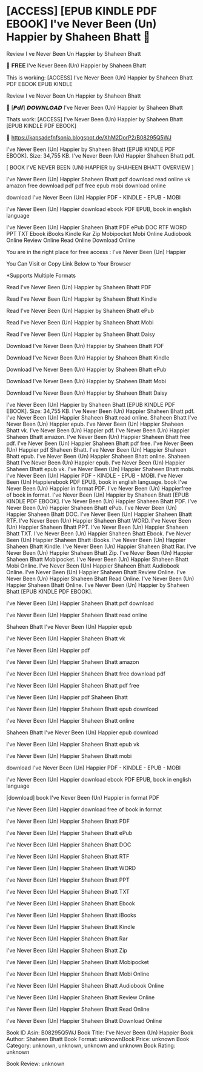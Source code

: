 # [ACCESS] [EPUB KINDLE PDF EBOOK] I've Never Been (Un) Happier by  Shaheen Bhatt 🎯
Review I ve Never Been Un Happier by Shaheen Bhatt

💑 𝐅𝐑𝐄𝐄 I've Never Been (Un) Happier by Shaheen Bhatt

This is working: [ACCESS] I've Never Been (Un) Happier by Shaheen Bhatt PDF EBOOK EPUB KINDLE


Review I ve Never Been Un Happier by Shaheen Bhatt

🎯 [𝙋𝙙𝙛] 𝘿𝙊𝙒𝙉𝙇𝙊𝘼𝘿 I've Never Been (Un) Happier by Shaheen Bhatt

Thats work: [ACCESS] I've Never Been (Un) Happier by Shaheen Bhatt [EPUB KINDLE PDF EBOOK]



👋 https://kapsadefnfsonia.blogspot.de/XhM2DorP2/B08295Q5WJ



I've Never Been (Un) Happier by Shaheen Bhatt [EPUB KINDLE PDF EBOOK]. Size: 34,755 KB. I've Never Been (Un) Happier Shaheen Bhatt pdf.

[ BOOK I'VE NEVER BEEN (UN) HAPPIER by SHAHEEN BHATT OVERVIEW ]

I've Never Been (Un) Happier Shaheen Bhatt pdf download read online vk amazon free download pdf pdf free epub mobi download online

download I've Never Been (Un) Happier PDF - KINDLE - EPUB - MOBI

I've Never Been (Un) Happier download ebook PDF EPUB, book in english language

I've Never Been (Un) Happier Shaheen Bhatt PDF ePub DOC RTF WORD PPT TXT Ebook iBooks Kindle Rar Zip Mobipocket Mobi Online Audiobook Online Review Online Read Online Download Online

You are in the right place for free access : I've Never Been (Un) Happier

You Can Visit or Copy Link Below to Your Browser

*Supports Multiple Formats

Read I've Never Been (Un) Happier by Shaheen Bhatt PDF

Read I've Never Been (Un) Happier by Shaheen Bhatt Kindle

Read I've Never Been (Un) Happier by Shaheen Bhatt ePub

Read I've Never Been (Un) Happier by Shaheen Bhatt Mobi

Read I've Never Been (Un) Happier by Shaheen Bhatt Daisy

Download I've Never Been (Un) Happier by Shaheen Bhatt PDF

Download I've Never Been (Un) Happier by Shaheen Bhatt Kindle

Download I've Never Been (Un) Happier by Shaheen Bhatt ePub

Download I've Never Been (Un) Happier by Shaheen Bhatt Mobi

Download I've Never Been (Un) Happier by Shaheen Bhatt Daisy

I've Never Been (Un) Happier by Shaheen Bhatt [EPUB KINDLE PDF EBOOK]. Size: 34,755 KB. I've Never Been (Un) Happier Shaheen Bhatt pdf. I've Never Been (Un) Happier Shaheen Bhatt read online. Shaheen Bhatt I've Never Been (Un) Happier epub. I've Never Been (Un) Happier Shaheen Bhatt vk. I've Never Been (Un) Happier pdf. I've Never Been (Un) Happier Shaheen Bhatt amazon. I've Never Been (Un) Happier Shaheen Bhatt free pdf. I've Never Been (Un) Happier Shaheen Bhatt pdf free. I've Never Been (Un) Happier pdf Shaheen Bhatt. I've Never Been (Un) Happier Shaheen Bhatt epub. I've Never Been (Un) Happier Shaheen Bhatt online. Shaheen Bhatt I've Never Been (Un) Happier epub. I've Never Been (Un) Happier Shaheen Bhatt epub vk. I've Never Been (Un) Happier Shaheen Bhatt mobi. I've Never Been (Un) Happier PDF - KINDLE - EPUB - MOBI. I've Never Been (Un) Happierebook PDF EPUB, book in english language. book I've Never Been (Un) Happier in format PDF. I've Never Been (Un) Happierfree of book in format. I've Never Been (Un) Happier by Shaheen Bhatt [EPUB KINDLE PDF EBOOK]. I've Never Been (Un) Happier Shaheen Bhatt PDF. I've Never Been (Un) Happier Shaheen Bhatt ePub. I've Never Been (Un) Happier Shaheen Bhatt DOC. I've Never Been (Un) Happier Shaheen Bhatt RTF. I've Never Been (Un) Happier Shaheen Bhatt WORD. I've Never Been (Un) Happier Shaheen Bhatt PPT. I've Never Been (Un) Happier Shaheen Bhatt TXT. I've Never Been (Un) Happier Shaheen Bhatt Ebook. I've Never Been (Un) Happier Shaheen Bhatt iBooks. I've Never Been (Un) Happier Shaheen Bhatt Kindle. I've Never Been (Un) Happier Shaheen Bhatt Rar. I've Never Been (Un) Happier Shaheen Bhatt Zip. I've Never Been (Un) Happier Shaheen Bhatt Mobipocket. I've Never Been (Un) Happier Shaheen Bhatt Mobi Online. I've Never Been (Un) Happier Shaheen Bhatt Audiobook Online. I've Never Been (Un) Happier Shaheen Bhatt Review Online. I've Never Been (Un) Happier Shaheen Bhatt Read Online. I've Never Been (Un) Happier Shaheen Bhatt Online. I've Never Been (Un) Happier by Shaheen Bhatt [EPUB KINDLE PDF EBOOK].

I've Never Been (Un) Happier Shaheen Bhatt pdf download

I've Never Been (Un) Happier Shaheen Bhatt read online

Shaheen Bhatt I've Never Been (Un) Happier epub

I've Never Been (Un) Happier Shaheen Bhatt vk

I've Never Been (Un) Happier pdf

I've Never Been (Un) Happier Shaheen Bhatt amazon

I've Never Been (Un) Happier Shaheen Bhatt free download pdf

I've Never Been (Un) Happier Shaheen Bhatt pdf free

I've Never Been (Un) Happier pdf Shaheen Bhatt

I've Never Been (Un) Happier Shaheen Bhatt epub download

I've Never Been (Un) Happier Shaheen Bhatt online

Shaheen Bhatt I've Never Been (Un) Happier epub download

I've Never Been (Un) Happier Shaheen Bhatt epub vk

I've Never Been (Un) Happier Shaheen Bhatt mobi

download I've Never Been (Un) Happier PDF - KINDLE - EPUB - MOBI

I've Never Been (Un) Happier download ebook PDF EPUB, book in english language

[download] book I've Never Been (Un) Happier in format PDF

I've Never Been (Un) Happier download free of book in format

I've Never Been (Un) Happier Shaheen Bhatt PDF

I've Never Been (Un) Happier Shaheen Bhatt ePub

I've Never Been (Un) Happier Shaheen Bhatt DOC

I've Never Been (Un) Happier Shaheen Bhatt RTF

I've Never Been (Un) Happier Shaheen Bhatt WORD

I've Never Been (Un) Happier Shaheen Bhatt PPT

I've Never Been (Un) Happier Shaheen Bhatt TXT

I've Never Been (Un) Happier Shaheen Bhatt Ebook

I've Never Been (Un) Happier Shaheen Bhatt iBooks

I've Never Been (Un) Happier Shaheen Bhatt Kindle

I've Never Been (Un) Happier Shaheen Bhatt Rar

I've Never Been (Un) Happier Shaheen Bhatt Zip

I've Never Been (Un) Happier Shaheen Bhatt Mobipocket

I've Never Been (Un) Happier Shaheen Bhatt Mobi Online

I've Never Been (Un) Happier Shaheen Bhatt Audiobook Online

I've Never Been (Un) Happier Shaheen Bhatt Review Online

I've Never Been (Un) Happier Shaheen Bhatt Read Online

I've Never Been (Un) Happier Shaheen Bhatt Download Online

Book ID Asin: B08295Q5WJ
Book Title: I've Never Been (Un) Happier
Book Author: Shaheen Bhatt
Book Format: unknownBook Price: unknown
Book Category: unknown, unknown, unknown and unknown
Book Rating: unknown

Book Review: unknown
